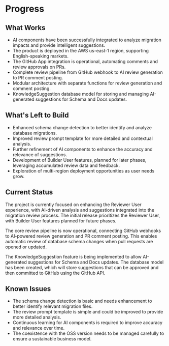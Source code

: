 # Progress

## What Works
- AI components have been successfully integrated to analyze migration impacts and provide intelligent suggestions.
- The product is deployed in the AWS us-east-1 region, supporting English-speaking markets.
- The GitHub App integration is operational, automating comments and review approvals on PRs.
- Complete review pipeline from GitHub webhook to AI review generation to PR comment posting.
- Modular architecture with separate functions for review generation and comment posting.
- KnowledgeSuggestion database model for storing and managing AI-generated suggestions for Schema and Docs updates.

## What's Left to Build
- Enhanced schema change detection to better identify and analyze database migrations.
- Improved review prompt template for more detailed and contextual analysis.
- Further refinement of AI components to enhance the accuracy and relevance of suggestions.
- Development of Builder User features, planned for later phases, leveraging accumulated review data and feedback.
- Exploration of multi-region deployment opportunities as user needs grow.

## Current Status
The project is currently focused on enhancing the Reviewer User experience, with AI-driven analysis and suggestions integrated into the migration review process. The initial release prioritizes the Reviewer User, with Builder User features planned for future phases.

The core review pipeline is now operational, connecting GitHub webhooks to AI-powered review generation and PR comment posting. This enables automatic review of database schema changes when pull requests are opened or updated.

The KnowledgeSuggestion feature is being implemented to allow AI-generated suggestions for Schema and Docs updates. The database model has been created, which will store suggestions that can be approved and then committed to GitHub using the GitHub API.

## Known Issues
- The schema change detection is basic and needs enhancement to better identify relevant migration files.
- The review prompt template is simple and could be improved to provide more detailed analysis.
- Continuous learning for AI components is required to improve accuracy and relevance over time.
- The coexistence with the OSS version needs to be managed carefully to ensure a sustainable business model.
